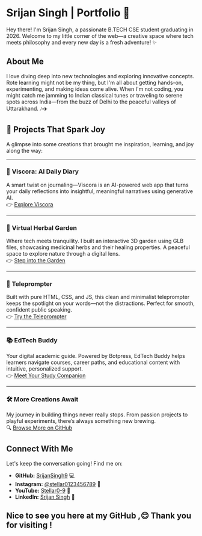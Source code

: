 # Srijan Singh | Portfolio 🌟

Hey there! I'm Srijan Singh, a passionate B.TECH CSE student graduating in 2026. Welcome to my little corner of the web—a creative space where tech meets philosophy and every new day is a fresh adventure! ✨

## About Me

I love diving deep into new technologies and exploring innovative concepts. Rote learning might not be my thing, but I'm all about getting hands-on, experimenting, and making ideas come alive. When I'm not coding, you might catch me jamming to Indian classical tunes or traveling to serene spots across India—from the buzz of Delhi to the peaceful valleys of Uttarakhand. 🎶✈️

## 🚀 Projects That Spark Joy

A glimpse into some creations that brought me inspiration, learning, and joy along the way:

---

### 📃 **Viscora: AI Daily Diary**  
A smart twist on journaling—Viscora is an AI-powered web app that turns your daily reflections into insightful, meaningful narratives using generative AI.  
👉 [Explore Viscora](https://viscora-daily-diary.vercel.app/)

---

### 🌿 **Virtual Herbal Garden**  
Where tech meets tranquility. I built an interactive 3D garden using GLB files, showcasing medicinal herbs and their healing properties. A peaceful space to explore nature through a digital lens.  
👉 [Step into the Garden](https://srijansingh9.github.io/virtual-herbal-garden/)

---

### 🎤 **Teleprompter**  
Built with pure HTML, CSS, and JS, this clean and minimalist teleprompter keeps the spotlight on your words—not the distractions. Perfect for smooth, confident public speaking.  
👉 [Try the Teleprompter](https://srijansingh9.github.io/Teleprompter/)

---

### 📚 **EdTech Buddy**  
Your digital academic guide. Powered by Botpress, EdTech Buddy helps learners navigate courses, career paths, and educational content with intuitive, personalized support.  
👉 [Meet Your Study Companion](https://srijansingh9.github.io/EdTECH-Buddy/)

---

### 🛠️ **More Creations Await**  
My journey in building things never really stops. From passion projects to playful experiments, there’s always something new brewing.  
🔍 [Browse More on GitHub](https://github.com/SrijanSingh9?tab=repositories)


## Connect With Me

Let's keep the conversation going! Find me on:

- **GitHub:** [SrijanSingh9](https://github.com/SrijanSingh9) 💻
- **Instagram:** [@stellar0123456789](https://www.instagram.com/stellar0123456789/) 📸
- **YouTube:** [Stellar0-9](https://www.youtube.com/@Stellar0-9) 🎥
- **LinkedIn:** [Srijan Singh](https://www.linkedin.com/in/srijan-singh-559258255/) 🤝



## Nice to see you here at my GitHub ,😊 Thank you for visiting !

